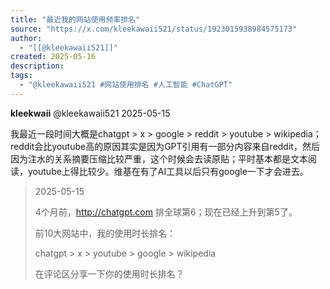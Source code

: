 ```yaml
---
title: "最近我的网站使用频率排名"
source: "https://x.com/kleekawaii521/status/1923015938984575173"
author:
  - "[[@kleekawaii521]]"
created: 2025-05-16
description:
tags:
  - "@kleekawaii521 #网站使用排名 #人工智能 #ChatGPT"
---
```

**kleekwaii** @kleekawaii521 2025-05-15

我最近一段时间大概是chatgpt > x > google > reddit > youtube > wikipedia；reddit会比youtube高的原因其实是因为GPT引用有一部分内容来自reddit，然后因为注水的关系摘要压缩比较严重，这个时候会去读原贴；平时基本都是文本阅读，youtube上得比较少。维基在有了AI工具以后只有google一下才会进去。

> 2025-05-15
> 
> 4个月前，http://chatgpt.com 排全球第6；现在已经上升到第5了。
> 
> 前10大网站中，我的使用时长排名：
> 
> chatgpt > x > youtube > google > wikipedia
> 
> 在评论区分享一下你的使用时长排名？